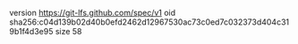 version https://git-lfs.github.com/spec/v1
oid sha256:c04d139b02d40b0efd2462d12967530ac73c0ed7c032373d404c319b1f4d3e95
size 58
